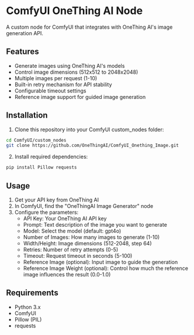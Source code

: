 ﻿# ComfyUI OneThing AI Node

A custom node for ComfyUI that integrates with OneThing AI's image generation API.

## Features
- Generate images using OneThing AI's models
- Control image dimensions (512x512 to 2048x2048)
- Multiple images per request (1-10)
- Built-in retry mechanism for API stability
- Configurable timeout settings
- Reference image support for guided image generation

## Installation

1. Clone this repository into your ComfyUI custom_nodes folder:
```bash
cd ComfyUI/custom_nodes
git clone https://github.com/OneThingAI/ComfyUI_Onething_Image.git
```

2. Install required dependencies:
```bash
pip install Pillow requests
```

## Usage

1. Get your API key from OneThing AI
2. In ComfyUI, find the "OneThingAI Image Generator" node
3. Configure the parameters:
   - API Key: Your OneThing AI API key
   - Prompt: Text description of the image you want to generate
   - Model: Select the model (default: gpt4o)
   - Number of Images: How many images to generate (1-10)
   - Width/Height: Image dimensions (512-2048, step 64)
   - Retries: Number of retry attempts (0-5)
   - Timeout: Request timeout in seconds (5-100)
   - Reference Image (optional): Input image to guide the generation
   - Reference Image Weight (optional): Control how much the reference image influences the result (0.0-1.0)

## Requirements
- Python 3.x
- ComfyUI
- Pillow (PIL)
- requests


